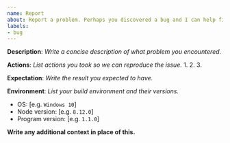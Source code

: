 ```yaml
---
name: Report
about: Report a problem. Perhaps you discovered a bug and I can help fix the problem.
labels: 
- bug
---
```


**Description**: *Write a concise description of what problem you encountered.*



**Actions**: *List actions you took so we can reproduce the issue.*
1. 
2. 
3. 

**Expectation**: *Write the result you expected to have.*



**Environment**: *List your build environment and their versions.*
* OS: [e.g. `Windows 10`]
* Node version: [e.g. `8.12.0`]
* Program version: [e.g. `1.1.0`]

**Write any additional context in place of this.**